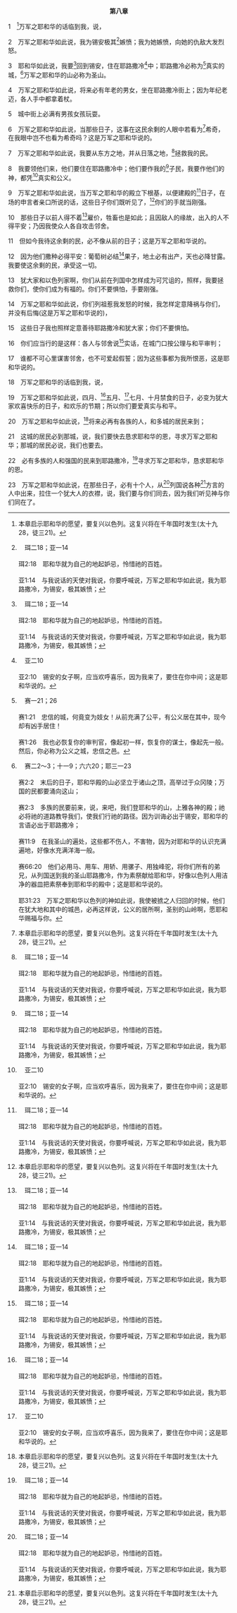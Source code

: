<p style="text-align:center;font-weight:bold;">第八章</p>

1　[^1]万军之耶和华的话临到我，说，

[^1]:本章启示耶和华的愿望，要复兴以色列。这复兴将在千年国时发生(太十九28，徒三21)。

2　万军之耶和华如此说，我为锡安极其[^a]嫉愤；我为她嫉愤，向她的仇敌大发烈怒。

[^a]:　珥二18；亚一14<br><br>珥2:18　耶和华就为自己的地起妒忌，怜惜祂的百姓。<br><br>亚1:14　与我说话的天使对我说，你要呼喊说，万军之耶和华如此说，我为耶路撒冷，为锡安，极其嫉愤；

3　耶和华如此说，我要[^a]回到锡安，住在耶路撒冷[^b]中；耶路撒冷必称为[^c]真实的城，[^d]万军之耶和华的山必称为圣山。

[^a]:　亚一16<br><br>亚1:16　所以耶和华如此说，我要带着怜恤回到耶路撒冷；我的殿必重建在其中，准绳必拉在耶路撒冷之上；这是万军之耶和华说的。

[^b]:　亚二10<br><br>亚2:10　锡安的女子啊，应当欢呼喜乐，因为我来了，要住在你中间；这是耶和华说的。

[^c]:　赛一21；26<br><br>赛1:21　忠信的城，何竟变为妓女！从前充满了公平，有公义居在其中，现今却有凶手居住！<br><br>赛1:26　我也必恢复你的审判官，像起初一样，恢复你的谋士，像起先一般。然后，你必称为公义之城，忠信之邑。

[^d]:　赛二2～3；十一9；六六20；耶三一23<br><br>赛2:2　末后的日子，耶和华殿的山必坚立于诸山之顶，高举过于众冈陵；万国的民都要涌向这山；<br><br>赛2:3　多族的民要前来，说，来吧，我们登耶和华的山，上雅各神的殿；祂必将祂的道路教导我们，使我们行祂的路径。因为训诲必出于锡安，耶和华的言语必出于耶路撒冷；<br><br>赛11:9　在我圣山的遍处，这些都不伤人，不害物，因为对耶和华的认识充满遍地，好像水充满洋海一般。<br><br>赛66:20　他们必用马、用车、用轿、用骡子、用独峰驼，将你们所有的弟兄，从列国送到我的圣山耶路撒冷，作为素祭献给耶和华，好像以色列人用洁净的器皿把素祭奉到耶和华的殿中；这是耶和华说的。<br><br>耶31:23　万军之耶和华以色列的神如此说，我使被掳之人归回的时候，他们在犹大地和其中的城邑，必再这样说，公义的居所啊，圣别的山岭啊，愿耶和华赐福与你。

4　万军之耶和华如此说，将来必有年老的男女，坐在耶路撒冷街上；因为年纪老迈，各人手中都拿着杖。

5　城中街上必满有男孩女孩玩耍。

6　万军之耶和华如此说，当那些日子，这事在这民余剩的人眼中若看为[^1]希奇，在我眼中岂不也看为希奇吗？这是万军之耶和华说的。

[^1]:耶路撒冷在复兴时的光景是如此令人愉悦，以致在以色列余剩的人眼中和耶和华眼中都看为希奇。

7　万军之耶和华如此说，我要从东方之地，并从日落之地，[^a]拯救我的民。

[^a]:　赛十一11～12；四三5～6；结三七21；摩九14～15<br><br>赛11:11　当那日，主必再次伸手得回自己百姓中所余剩的，就是在亚述、埃及、巴忒罗、古实、以拦、示拿、哈马并众海岛所剩下的。<br><br>赛11:12　祂必向列国高举旗号，招聚以色列被赶散的人，又从地的四方聚集分散的犹大人。<br><br>赛43:5　不要害怕，因我与你同在；我必领你的后裔从东方来，又从西方招聚你。<br><br>赛43:6　我要对北方说，交出来；对南方说，不要拘留。要将我的众子从远方带来，将我的众女从地极领来，<br><br>结37:21　要对他们说，主耶和华如此说，我要将以色列人从他们所到的列国中收取，又从四围聚集他们，领他们进入自己的地。<br><br>摩9:14　我必使我民以色列被掳的归回，他们必修建荒废的城邑居住，栽种葡萄园，喝其中所出的酒，修造园子，吃其中的果子。<br><br>摩9:15　我要将他们栽于本地，他们不再从我所赐给他们的地上拔出来；这是耶和华你的神说的。

8　我要领他们来，他们要住在耶路撒冷中；他们要作我的[^a]子民，我要作他们的神，都凭[^b]真实和公义。

[^a]:　耶三十22；三一1；33；亚十三9<br><br>耶30:22　你们要作我的子民，我要作你们的神。<br><br>耶31:1　耶和华说，那时我必作以色列各家族的神，他们必作我的子民。<br><br>耶31:33　耶和华说，那些日子以后，我与以色列家所立的约，乃是这样：我要将我的律法放在他们里面，写在他们心上；我要作他们的神，他们要作我的子民。<br><br>亚13:9　我要使这三分之一经火，熬炼他们如熬炼银子，试炼他们如试炼金子。他们必呼求我的名，我必应允他们；我要说，他们是我的子民，他们也要说，耶和华是我们的神。

[^b]:　耶四2<br><br>耶4:2　并且凭真实、公平、公义，指着永活的耶和华起誓，列国就必凭耶和华称自己为有福，也必凭祂夸耀。

9　万军之耶和华如此说，当万军之耶和华的殿立下根基，以便建殿的[^a]日子，在场的申言者亲口所说的话，这些日子你们既听见了，[^1]你们的手就当刚强。

[^1]:这话是鼓励以色列人要刚强放胆，完成重建神殿的工作。神要祂的百姓看见，祂的权益、愿望和负担，乃是要完成这殿的建造，作祂在地上权益的中心。照样，神在这世代的负担，乃是要得着一班人认识祂的心意，明白祂的愿望，并与祂是一，以建造基督的身体。

[^a]:　该二18<br><br>该2:18　你们要省[xǐng]察此日以前，就是从九月二十四日起，从耶和华殿立定根基的日子起，你们要省察。

10　那些日子以前人得不着[^a]雇价，牲畜也是如此；且因敌人的缘故，出入的人不得平安；乃因我使众人各自攻击邻舍。

[^a]:　该一6；9～10；二16<br><br>该1:6　你们撒的种多，收的却少；你们吃，却不得饱；喝，却不得足；穿衣服，却不得暖；得工钱的，将工钱装在破漏的囊中。<br><br>该1:9　你们盼望多得，所得的却少；你们收到家中，我就吹去。这是为什么呢？因为我的殿荒凉，你们各人却奔向自己的房屋；这是万军之耶和华说的。<br><br>该1:10　所以为你们的缘故，天就不降甘露，地也不出土产。<br><br>该2:16　在这些日子以前，有人来到谷堆，想得二十细亚，只得了十细亚；有人来到酒池，想舀五十桶，只得了二十桶。

11　但如今我待这余剩的民，必不像从前的日子；这是万军之耶和华说的。

12　因为他们撒种必得平安：葡萄树必结[^a]果子，地土必有出产，天也必降甘露。我要使这余剩的民，承受这一切。

[^a]:　珥二22；该二19<br><br>珥2:22　田野的走兽啊，不要惧怕，因为旷野的草场发青，树木结果；无花果树、葡萄树也都效力。<br><br>该2:19　仓里仍有谷种吗？甚至葡萄树、无花果树、石榴树、橄榄树都没有结果子；从今日起，我必赐福与你们。

13　犹大家和以色列家啊，你们从前在列国中怎样成为可咒诅的，照样，我要拯救你们，使你们成为有福的。你们不要惧怕，手要刚强。

14　万军之耶和华如此说，你们列祖惹我发怒的时候，我怎样定意降祸与你们，并没有后悔(这是万军之耶和华说的)，

15　这些日子我也照样定意善待耶路撒冷和犹大家；你们不要惧怕。

16　你们应当行的是这样：各人与邻舍说[^a]实话，在城门口按公理与和平审判；

[^a]:　亚七9；八19；弗四25<br><br>亚7:9　万军之耶和华曾对你们的列祖如此说，要按公理审判，各人向弟兄施慈爱和怜恤；<br><br>亚8:19　万军之耶和华如此说，四月、五月、七月、十月禁食的日子，必变为犹大家欢喜快乐的日子，和欢乐的节期；所以你们要爱真实与和平。<br><br>弗4:25　所以你们既已脱去谎言，各人就要与邻舍说实话，因为我们是互相为肢体。

17　谁都不可心里谋害邻舍，也不可爱起假誓；因为这些事都为我所恨恶，这是耶和华说的。

18　万军之耶和华的话临到我，说，

19　万军之耶和华如此说，四月、[^a]五月、[^b]七月、十月禁食的日子，必变为犹大家欢喜快乐的日子，和欢乐的节期；所以你们要爱真实与和平。

[^a]:　耶五二12～13<br><br>耶52:12　巴比伦王尼布甲尼撒十九年五月初十日，在巴比伦王面前侍立的护卫长尼布撒拉旦来到耶路撒冷，<br><br>耶52:13　焚烧耶和华的殿和王宫，并耶路撒冷一切的房屋；每一大幢的房屋，他都用火焚烧了。

[^b]:　王下二五25；耶四一1；亚七5<br><br>王下25:25　七月间，王室的后裔以利沙玛的孙子，尼探雅的儿子以实玛利，带着十个人来，击杀了基大利，和同他在米斯巴的犹大人与迦勒底人。<br><br>耶41:1　七月间，王的宗室大臣，以利沙玛的孙子，尼探雅的儿子以实玛利，带着十个人，来到米斯巴见亚希甘的儿子基大利；他们在米斯巴一同吃饭。<br><br>亚7:5　你要对这地的众民和祭司说，你们这七十年在五月和七月禁食悲哀，岂是丝毫向我禁食吗？

20　万军之耶和华如此说，[^1]将来必再有各族的人，和多城的居民来到；

[^1]:在复兴的时候，外邦人必来到以色列，恳求耶和华的恩，以色列人必作他们的祭司(20～23，赛二2～3，六一6)。犹太人在主回来时得了拯救(十二10，罗十一26～27)，之后他们就成为祭司，教导悔改的万民。那时，以色列全民将成为祭司的体系，如此就应验了出十九6所说神原初的心意。他们要教导外邦人(万民)认识神的道路和神的身位，也要教导万民敬拜事奉神。他们是祭司，要将万民带进神的面光中，使万民蒙光照，受改正，得着神的恩惠，享受神一切的丰富。20～23节的预言，是对以色列人所说鼓励的话。见赛二3注2。

21　这城的居民必到那城，说，我们要快去恳求耶和华的恩，寻求万军之耶和华；那城的居民必说，我们也要去。

22　必有多族的人和强国的民来到耶路撒冷，[^a]寻求万军之耶和华，恳求耶和华的恩。

[^a]:　赛二3；弥四1～2<br><br>赛2:3　多族的民要前来，说，来吧，我们登耶和华的山，上雅各神的殿；祂必将祂的道路教导我们，使我们行祂的路径。因为训诲必出于锡安，耶和华的言语必出于耶路撒冷；<br><br>弥4:1　末后的日子，耶和华殿的山必坚立于诸山之顶，高举过于众冈陵；万民都要涌向这山。<br><br>弥4:2　必有许多国的民前来，说，来吧，我们登耶和华的山，上雅各神的殿；祂必将祂的道路教导我们，使我们行祂的路径；因为训诲必出于锡安，耶和华的言语必出于耶路撒冷。

23　万军之耶和华如此说，在那些日子，必有十个人，从[^a]列国说各种[^1]方言的人中出来，拉住一个犹大人的衣襟，说，我们要与你们同去，因为我们听见神与你们同在了。

[^1]:在千年国时，神要撤销祂对巴别的审判(创十一7～9)，并要对付列国中间不同的语言所造成的难处。在五旬节所发生的(徒二4～11)，乃是千年国时代将要发生之事的预影。

[^a]:　赛六十3；六六23；亚二11<br><br>赛60:3　列国要来就你的光，君王要来就你升起的光辉。<br><br>赛66:23　每逢月朔、安息日，凡有血肉的必来在我面前下拜；这是耶和华说的。<br><br>亚2:11　那日，必有许多国归附耶和华，作我的子民；我要住在你中间，你就知道万军之耶和华差遣我到你那里去了。


